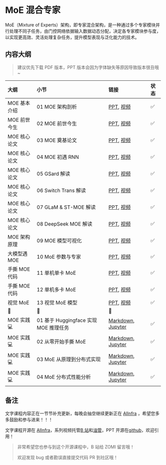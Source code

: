 <!--Copyright © ZOMI 适用于[License](https://github.com/Infrasys-AI/AIInfra)版权许可-->

# MoE 混合专家

MoE（Mixture of Experts）架构，即专家混合架构，是一种通过多个专家模块并行处理不同子任务，由门控网络依据输入数据动态分配，决定各专家模块参与度，以实现更高效、灵活处理复杂任务，提升模型表现与泛化能力的技术。

## 内容大纲

> 建议优先下载 PDF 版本，PPT 版本会因为字体缺失等原因导致版本很丑哦~

| 大纲 | 小节 | 链接 | 状态 |
|:--- |:---- |:-------------------- |:---- |
| MOE 基本介绍 | 01 MOE 架构剖析  | [PPT](./01MOEIntroducion.pdf), [视频](https://www.bilibili.com/video/BV17PNtekE3Y/) | :white_check_mark: |
| MOE 前世今生 | 02 MOE 前世今生  | [PPT](./02MOEHistory.pdf), [视频](https://www.bilibili.com/video/BV1y7wZeeE96/) | :white_check_mark: |
| MOE 核心论文 | 03 MOE 奠基论文  | [PPT](./03MOECreate.pdf), [视频](https://www.bilibili.com/video/BV1MiAYeuETj/) | :white_check_mark: |
| MOE 核心论文 | 04 MOE 初遇 RNN  | [PPT](./04MOERNN.pdf), [视频](https://www.bilibili.com/video/BV1RYAjeKE3o/) | :white_check_mark: |
| MOE 核心论文 | 05 GSard 解读  | [PPT](./05MOEGshard.pdf), [视频](https://www.bilibili.com/video/BV1r8ApeaEyW/) | :white_check_mark: |
| MOE 核心论文 | 06 Switch Trans 解读  | [PPT](./06MOESwitch.pdf), [视频](https://www.bilibili.com/video/BV1UsPceJEEQ/) | :white_check_mark: |
| MOE 核心论文 | 07 GLaM & ST-MOE 解读  | [PPT](./07MOEGLaM_STMOE.pdf), [视频](https://www.bilibili.com/video/BV1L59qYqEVw/) | :white_check_mark: |
| MOE 核心论文 | 08 DeepSeek MOE 解读  | [PPT](./08DeepSeekMoE.pdf), [视频](https://www.bilibili.com/video/BV1tE9HYUEdz/) | :white_check_mark: |
| MOE 架构原理 | 09 MOE 模型可视化  | [PPT](./09MoECore.pdf), [视频](https://www.bilibili.com/video/BV1Gj9ZYdE4N/) | :white_check_mark: |
| 大模型遇 MOE | 10 MoE 参数与专家  | [PPT](./10MOELLM.pdf), [视频](https://www.bilibili.com/video/BV1UERNYqEwU/) | :white_check_mark: |
| 手撕 MOE 代码 | 11 单机单卡 MoE  | [PPT](./11MOECode.pdf), [视频](https://www.bilibili.com/video/BV1UTRYYUE5o) | :white_check_mark: |
| 手撕 MOE 代码 | 12 单机多卡 MoE  | [PPT](./11MOECode.pdf), [视频](https://www.bilibili.com/video/BV1JaR5YSEMN) | :white_check_mark: |
| 视觉 MoE | 13 视觉 MoE 模型  | [PPT](./12MOEFuture.pdf), [视频](https://www.bilibili.com/video/BV1JNQVYBEq7) | :white_check_mark: |
|:sparkling_heart:|:star2:|:sparkling_heart:| |
| MOE 实践 :computer: | 01 基于 Huggingface 实现 MOE 推理任务 | [Markdown](./Practice01MOEInfer.md), [Jupyter](./Practice01MOEInfer.ipynb) | :white_check_mark: |
| MOE 实践 :computer: | 02 从零开始手撕 MoE | [Markdown](./Practice02SignalMOE.md), [Jupyter](./Practice02SignalMOE.ipynb) | :white_check_mark: |
| MOE 实践 :computer: | 03 MoE 从原理到分布式实现 | [Markdown](./Practice03IntrtaMOE.md), [Jupyter](./Practice03IntrtaMOE.ipynb) | :white_check_mark: |
| MOE 实践 :computer: | 04 MoE 分布式性能分析 | [Markdown](./Practice04MOEAnalysize.md), [Jupyter](./Practice04MOEAnalysize.ipynb) | :white_check_mark: |

## 备注

文字课程内容正在一节节补充更新，每晚会抽空继续更新正在 [AIInfra](https://infrasys-ai.github.io/aiinfra-docs) ，希望您多多鼓励和参与进来！！！

文字课程开源在 [AIInfra](https://infrasys-ai.github.io/aiinfra-docs)，系列视频托管[B 站](https://space.bilibili.com/517221395)和[油管](https://www.youtube.com/@ZOMI666/playlists)，PPT 开源在[github](https://github.com/Infrasys-AI/AIInfra)，欢迎引用！

> 非常希望您也参与到这个开源课程中，B 站给 ZOMI 留言哦！
>
> 欢迎发现 bug 或者勘误直接提交代码 PR 到社区哦！
